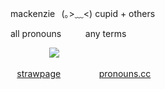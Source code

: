 mackenzie⠀(｡>﹏<) cupid + others

all pronouns ⠀⠀⠀ any terms
 
⠀⠀⠀⠀⠀⠀![](https://i.pinimg.com/564x/eb/63/c6/eb63c688d7066b27fb768dfa41bd1ea9.jpg) 

⠀[strawpage](https://nyankoushi.straw.page/)⠀⠀⠀⠀⠀⠀[pronouns.cc](https://pronouns.cc/@cupidtear)

